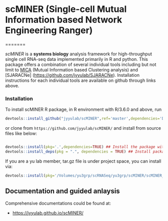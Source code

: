 # scMINER (Single-cell Mutual Information based Network Engineering Ranger)
=======

*scMINER* is a **systems biology** analysis framework for high-throughput single cell RNA-seq data implemented primarily in R and python. This package offers a combination of several individual tools including but not limit to [MICA](https://github.com/jyyulab/MICA) (Mutual Information based Clustering analysis) and [SJARACNe] (https://github.com/jyyulab/SJARACNe). Installation instructions for each individual tools are available on github through links above.


### Installation
To install scMINER R package, in R environment with R/3.6.0 and above, run

```R
devtools::install_github("jyyulab/scMINER",ref='master',dependencies='Depends') 
```
or clone from `https://github.com/jyyulab/scMINER/` and install from source files like below:

```R

devtools::install(pkg='.',dependencies=TRUE) ## Install the package with dependencies.
devtools::install_deps(pkg = ".", dependencies = TRUE) ## Install package dependencies if needed.

```
If you are a yu lab member, tar.gz file is under project space, you can install via:

```R
devtools::install(pkg='/Volumes/yu3grp/scRNASeq/yu3grp/scMINER/scMINER_0.1.0.tar.gz', dependencies=TRUE)

```


## Documentation and guided anlaysis
Comprehensive documentations could be found at:  
- https://jyyulab.github.io/scMINER/


